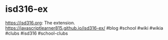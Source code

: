 # isd316-ex
https://isd316.org: The extension.
https://javascriptlearner815.github.io/isd316-ex/
#blog
#school
#wiki
#wikia
#clubs
#isd316
#school-clubs
